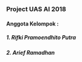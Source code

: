 ### Project UAS AI 2018
#### Anggota Kelompok :
##### 1. Rifki Pramoendhito Putra
##### 2. Arief Ramadhan
